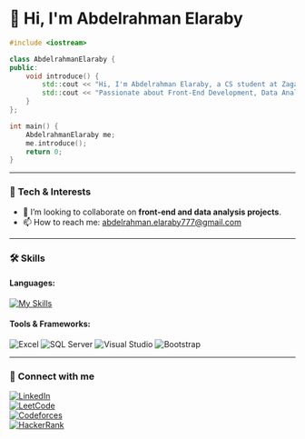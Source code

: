 # 👋 Hi, I'm Abdelrahman Elaraby

```cpp
#include <iostream>

class AbdelrahmanElaraby {
public:
    void introduce() {
        std::cout << "Hi, I'm Abdelrahman Elaraby, a CS student at Zagazig University.\n";
        std::cout << "Passionate about Front-End Development, Data Analysis, and continuous learning.\n";
    }
};

int main() {
    AbdelrahmanElaraby me;
    me.introduce();
    return 0;
}

```
---

### 🌟 **Tech & Interests**
- 👥 I’m looking to collaborate on **front-end and data analysis projects**.
- 📫 How to reach me: abdelrahman.elaraby777@gmail.com

---

### 🛠️ **Skills**
#### Languages:
[![My Skills](https://skillicons.dev/icons?i=c++,js,html,css)](https://skillicons.dev)

#### Tools & Frameworks:
![Excel](https://img.shields.io/badge/Microsoft%20Excel-%23217346.svg?style=for-the-badge&logo=microsoft-excel&logoColor=white)
![SQL Server](https://img.shields.io/badge/Microsoft%20SQL%20Server-%23CC2927.svg?style=for-the-badge&logo=microsoft-sql-server&logoColor=white)
![Visual Studio](https://img.shields.io/badge/Visual%20Studio-%235C2D91.svg?style=for-the-badge&logo=visual-studio&logoColor=white)
![Bootstrap](https://img.shields.io/badge/Bootstrap-%23563D7C.svg?style=for-the-badge&logo=bootstrap&logoColor=white)


---

### 📡 **Connect with me**
[![LinkedIn](https://img.shields.io/badge/LinkedIn-%230A66C2.svg?style=for-the-badge&logo=linkedin&logoColor=white)](https://www.linkedin.com/in/abdelrahman-elaraby-a06a492a5/)  
[![LeetCode](https://img.shields.io/badge/LeetCode-%23FFA116.svg?style=for-the-badge&logo=leetcode&logoColor=white)](https://leetcode.com/u/aelaraby2/)  
[![Codeforces](https://img.shields.io/badge/Codeforces-%231F8ACB.svg?style=for-the-badge&logo=codeforces&logoColor=white)](https://codeforces.com/profile/aelaraby_ae)  
[![HackerRank](https://img.shields.io/badge/HackerRank-%232EC866.svg?style=for-the-badge&logo=hackerrank&logoColor=white)](https://www.hackerrank.com/profile/abdelrahman_ela4)

